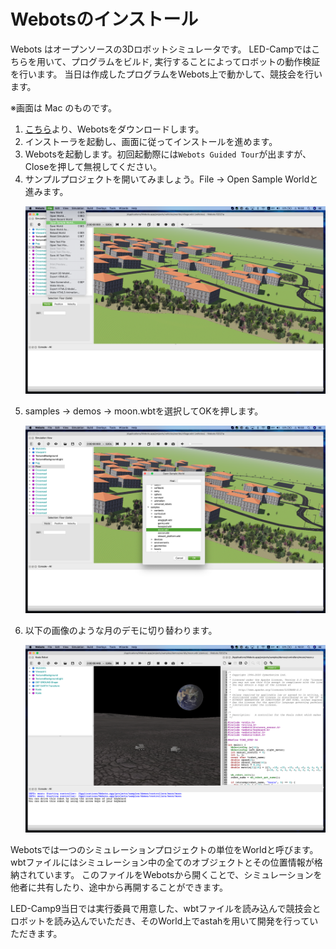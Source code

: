 # Webotsのインストール
Webots はオープンソースの3Dロボットシミュレータです。 LED-Campではこちらを用いて、プログラムをビルド, 実行することによってロボットの動作検証を行います。
当日は作成したプログラムをWebots上で動かして、競技会を行います。

※画面は Mac のものです。

1. <a href="https://cyberbotics.com/" target="_blank" rel="noopener noreferrer">こちら</a>より、Webotsをダウンロードします。
2. インストーラを起動し、画面に従ってインストールを進めます。
3. Webotsを起動します。初回起動際には`Webots Guided Tour`が出ますが、Closeを押して無視してください。
4. サンプルプロジェクトを開いてみましょう。File -> Open Sample Worldと進みます。
    <p><img src="./imgs/sample_world0.png"/></p>
5. samples -> demos -> moon.wbtを選択してOKを押します。
    <p><img src="./imgs/sample_world1.png"/></p>
6. 以下の画像のような月のデモに切り替わります。
    <p><img src="./imgs/sample_world2.png"/></p>


Webotsでは一つのシミュレーションプロジェクトの単位をWorldと呼びます。
wbtファイルにはシミュレーション中の全てのオブジェクトとその位置情報が格納されています。
このファイルをWebotsから開くことで、シミュレーションを他者に共有したり、途中から再開することができます。

LED-Camp9当日では実行委員で用意した、wbtファイルを読み込んで競技会とロボットを読み込んでいただき、そのWorld上でastahを用いて開発を行っていただきます。
